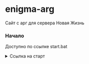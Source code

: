# enigma-arg  
Сайт с арг для сервера Новая Жизнь


### Начало
Доступно по ссылке start.bat
<details>
<summary>Ссылка на старт</summary>
* Файл start.bat
* https://enigma-arg.vercel.app?cmd=start.bat
</details>
